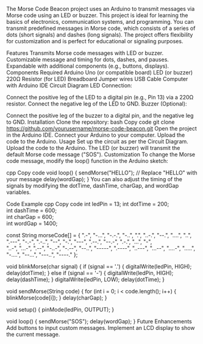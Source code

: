 The Morse Code Beacon project uses an Arduino to transmit messages via Morse code using an LED or buzzer. This project is ideal for learning the basics of electronics, communication systems, and programming. You can transmit predefined messages in Morse code, which consists of a series of dots (short signals) and dashes (long signals). The project offers flexibility for customization and is perfect for educational or signaling purposes.

Features
Transmits Morse code messages with LED or buzzer.
Customizable message and timing for dots, dashes, and pauses.
Expandable with additional components (e.g., buttons, displays).
Components Required
Arduino Uno (or compatible board)
LED (or buzzer)
220Ω Resistor (for LED)
Breadboard
Jumper wires
USB Cable
Computer with Arduino IDE
Circuit Diagram
LED Connection:

Connect the positive leg of the LED to a digital pin (e.g., Pin 13) via a 220Ω resistor.
Connect the negative leg of the LED to GND.
Buzzer (Optional):

Connect the positive leg of the buzzer to a digital pin, and the negative leg to GND.
Installation
Clone the repository:
bash
Copy code
git clone https://github.com/yourusername/morse-code-beacon.git
Open the project in the Arduino IDE.
Connect your Arduino to your computer.
Upload the code to the Arduino.
Usage
Set up the circuit as per the Circuit Diagram.
Upload the code to the Arduino.
The LED (or buzzer) will transmit the default Morse code message ("SOS").
Customization
To change the Morse code message, modify the loop() function in the Arduino sketch:

cpp
Copy code
void loop() {
  sendMorse("HELLO");  // Replace "HELLO" with your message
  delay(wordGap);
}
You can also adjust the timing of the signals by modifying the dotTime, dashTime, charGap, and wordGap variables.

Code Example
cpp
Copy code
int ledPin = 13;
int dotTime = 200;   
int dashTime = 600;  
int charGap = 600;  
int wordGap = 1400;

const String morseCode[] = {
  ".-", "-...", "-.-.", "-..", ".", "..-.", "--.", "....", "..", ".---", 
  "-.-", ".-..", "--", "-.", "---", ".--.", "--.-", ".-.", "...", "-",   
  "..-", "...-", ".--", "-..-", "-.--", "--..", "-----", ".----", "..---", 
  "...--", "....-", ".....", "-....", "--...", "---..", "----."
};

void blinkMorse(char signal) {
  if (signal == '.') {
    digitalWrite(ledPin, HIGH);
    delay(dotTime);
  } else if (signal == '-') {
    digitalWrite(ledPin, HIGH);
    delay(dashTime);
  }
  digitalWrite(ledPin, LOW);
  delay(dotTime);
}

void sendMorse(String code) {
  for (int i = 0; i < code.length(); i++) {
    blinkMorse(code[i]);
  }
  delay(charGap);
}

void setup() {
  pinMode(ledPin, OUTPUT);
}

void loop() {
  sendMorse("SOS");
  delay(wordGap);
}
Future Enhancements
Add buttons to input custom messages.
Implement an LCD display to show the current message.

